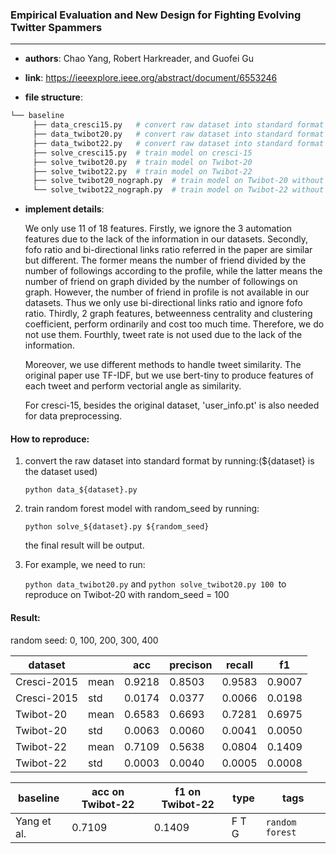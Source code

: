 ### Empirical Evaluation and New Design for Fighting Evolving Twitter Spammers

---

- **authors**: Chao Yang, Robert Harkreader, and Guofei Gu

- **link**: https://ieeexplore.ieee.org/abstract/document/6553246

- **file structure**: 

```bash
└── baseline
	 ├── data_cresci15.py	# convert raw dataset into standard format on cresci-2015
	 ├── data_twibot20.py	# convert raw dataset into standard format on Twibot-20
	 ├── data_twibot22.py	# convert raw dataset into standard format on Twibot-22
	 ├── solve_cresci15.py	# train model on cresci-15
	 ├── solve_twibot20.py	# train model on Twibot-20
	 ├── solve_twibot22.py	# train model on Twibot-22
	 ├── solve_twibot20_nograph.py	# train model on Twibot-20 without graph features
	 └── solve_twibot22_nograph.py	# train model on Twibot-22 without graph features
```

- **implement details**: 

  We only use 11 of 18 features. Firstly, we ignore the 3 automation features due to the lack of the information in our datasets. Secondly, fofo ratio and bi-directional links ratio referred in the paper are similar but different. The former means the number of friend divided by the number of followings according to the profile, while the latter means the number of friend on graph divided by the number of followings on graph. However, the number of friend in profile is not available in our datasets. Thus we only use bi-directional links ratio and ignore fofo ratio. Thirdly, 2 graph features, betweenness centrality and clustering coefficient, perform ordinarily and cost too much time. Therefore, we do not use them. Fourthly, tweet rate is not used due to the lack of the information.  
  
  Moreover, we use different methods to handle tweet similarity. The original paper use TF-IDF, but we use bert-tiny to produce features of each tweet and perform vectorial angle as similarity.
  
  For cresci-15, besides the original dataset, 'user_info.pt' is also needed for data preprocessing.
  
  

#### How to reproduce:

1. convert the raw dataset into standard format by running:(${dataset} is the dataset used)

   `python data_${dataset}.py`

2. train random forest model with random_seed by running:

   `python solve_${dataset}.py ${random_seed} `

   the final result will be output.

3. For example, we need to run:

   `python data_twibot20.py` and `python solve_twibot20.py 100 `to reproduce on Twibot-20 with random_seed = 100



#### Result:

random seed: 0, 100, 200, 300, 400

| dataset     |      | acc    | precison | recall | f1     |
| ----------- | ---- | ------ | -------- | ------ | ------ |
| Cresci-2015 | mean | 0.9218 | 0.8503   | 0.9583 | 0.9007 |
| Cresci-2015 | std  | 0.0174 | 0.0377   | 0.0066 | 0.0198 |
| Twibot-20   | mean | 0.6583 | 0.6693   | 0.7281 | 0.6975 |
| Twibot-20   | std  | 0.0063 | 0.0060   | 0.0041 | 0.0050 |
| Twibot-22   | mean | 0.7109 | 0.5638   | 0.0804 | 0.1409 |
| Twibot-22   | std  | 0.0003 | 0.0040   | 0.0005 | 0.0008 |







| baseline | acc on Twibot-22 | f1 on Twibot-22 | type | tags|
| -------- | ---------------- | --------------- | ---- | --- |
| Yang et al. |0.7109|0.1409|F T G|`random forest`|


